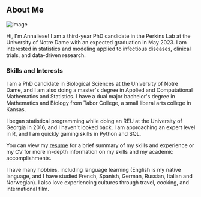 


## About Me

![image](https://user-images.githubusercontent.com/70236276/91318081-d8609c00-e788-11ea-8316-acc7c734cbfe.png)

Hi, I'm Annaliese! I am a third-year PhD candidate in the Perkins Lab at the University of Notre Dame with an expected graduation in May 2023. I am interested in statistics and modeling applied to infectious diseases, clinical trials, and data-driven research.

### Skills and Interests

I am a PhD candidate in Biological Sciences at the University of Notre Dame, and I am also doing a master's degree in Applied and Computational Mathematics and Statistics. I have a dual major bachelor's degree in Mathematics and Biology from Tabor College, a small liberal arts college in Kansas. 

I began statistical programming while doing an REU at the University of Georgia in 2016, and I haven't looked back. I am approaching an expert level in R, and I am quickly gaining skills in Python and SQL.

You can view my <a href="Wieler_Annaliese_Resume.pdf" class="image fit">resume</a> for a brief summary of my skills and experience or my CV for more in-depth information on my skills and my academic accomplishments.

I have many hobbies, including language learning (English is my native language, and I have studied French, Spanish, German, Russian, Italian and Norwegian). I also love experiencing cultures through travel, cooking, and international film.
